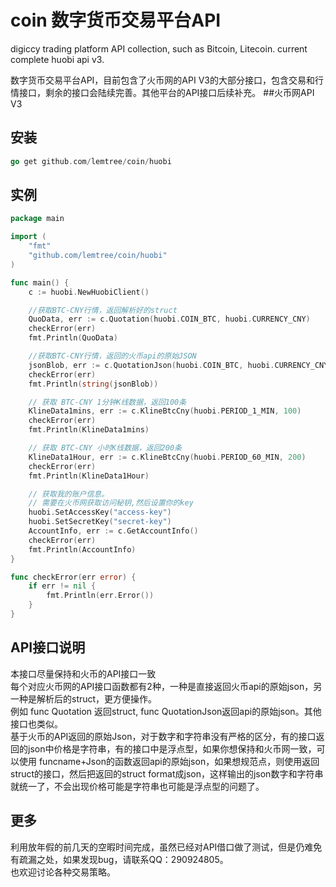 # coin 数字货币交易平台API
digiccy trading platform API collection, such as Bitcoin, Litecoin. current complete huobi api v3. 

数字货币交易平台API，目前包含了火币网的API V3的大部分接口，包含交易和行情接口，剩余的接口会陆续完善。其他平台的API接口后续补充。
##火币网API V3 

## 安装
```go
go get github.com/lemtree/coin/huobi
```


## 实例

```go
package main

import (
	"fmt"
	"github.com/lemtree/coin/huobi"
)

func main() {
	c := huobi.NewHuobiClient()

	//获取BTC-CNY行情，返回解析好的struct	
	QuoData, err := c.Quotation(huobi.COIN_BTC, huobi.CURRENCY_CNY)
	checkError(err)
	fmt.Println(QuoData)

	//获取BTC-CNY行情，返回的火币api的原始JSON
	jsonBlob, err := c.QuotationJson(huobi.COIN_BTC, huobi.CURRENCY_CNY)
	checkError(err)
	fmt.Println(string(jsonBlob))

	// 获取 BTC-CNY 1分钟K线数据，返回100条
	KlineData1mins, err := c.KlineBtcCny(huobi.PERIOD_1_MIN, 100)
	checkError(err)
	fmt.Println(KlineData1mins)

	// 获取 BTC-CNY 小时K线数据，返回200条
	KlineData1Hour, err := c.KlineBtcCny(huobi.PERIOD_60_MIN, 200)
	checkError(err)
	fmt.Println(KlineData1Hour)

	// 获取我的账户信息。
	// 需要在火币网获取访问秘钥,然后设置你的key
	huobi.SetAccessKey("access-key")
	huobi.SetSecretKey("secret-key")
	AccountInfo, err := c.GetAccountInfo()
	checkError(err)
	fmt.Println(AccountInfo)
}

func checkError(err error) {
	if err != nil {
		fmt.Println(err.Error())
	}
}
```
## API接口说明
本接口尽量保持和火币的API接口一致<br>
每个对应火币网的API接口函数都有2种，一种是直接返回火币api的原始json，另一种是解析后的struct，更方便操作。<br>
例如 func Quotation 返回struct, func QuotationJson返回api的原始json。其他接口也类似。<br>
基于火币的API返回的原始Json，对于数字和字符串没有严格的区分，有的接口返回的json中价格是字符串，有的接口中是浮点型，如果你想保持和火币网一致，可以使用 funcname+Json的函数返回api的原始json，如果想规范点，则使用返回struct的接口，然后把返回的struct format成json，这样输出的json数字和字符串就统一了，不会出现价格可能是字符串也可能是浮点型的问题了。



## 更多
利用放年假的前几天的空暇时间完成，虽然已经对API借口做了测试，但是仍难免有疏漏之处，如果发现bug，请联系QQ：290924805。<br>
也欢迎讨论各种交易策略。
